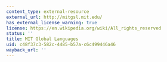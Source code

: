 ```yaml
---
content_type: external-resource
external_url: http://mitgsl.mit.edu/
has_external_license_warning: true
license: https://en.wikipedia.org/wiki/All_rights_reserved
status: ''
title: MIT Global Languages
uid: c48f37c3-582c-4485-b57a-c6c499446a46
wayback_url: ''
---
```

